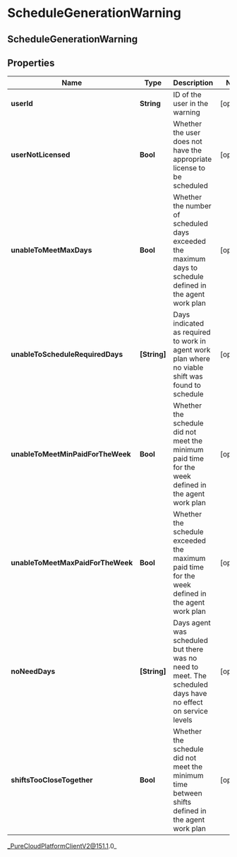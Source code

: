 # ScheduleGenerationWarning

## ScheduleGenerationWarning

## Properties

|Name | Type | Description | Notes|
|------------ | ------------- | ------------- | -------------|
| **userId** | **String** | ID of the user in the warning | [optional] |
| **userNotLicensed** | **Bool** | Whether the user does not have the appropriate license to be scheduled | [optional] |
| **unableToMeetMaxDays** | **Bool** | Whether the number of scheduled days exceeded the maximum days to schedule defined in the agent work plan | [optional] |
| **unableToScheduleRequiredDays** | **[String]** | Days indicated as required to work in agent work plan where no viable shift was found to schedule | [optional] |
| **unableToMeetMinPaidForTheWeek** | **Bool** | Whether the schedule did not meet the minimum paid time for the week defined in the agent work plan | [optional] |
| **unableToMeetMaxPaidForTheWeek** | **Bool** | Whether the schedule exceeded the maximum paid time for the week defined in the agent work plan | [optional] |
| **noNeedDays** | **[String]** | Days agent was scheduled but there was no need to meet. The scheduled days have no effect on service levels | [optional] |
| **shiftsTooCloseTogether** | **Bool** | Whether the schedule did not meet the minimum time between shifts defined in the agent work plan | [optional] |



_PureCloudPlatformClientV2@151.1.0_
